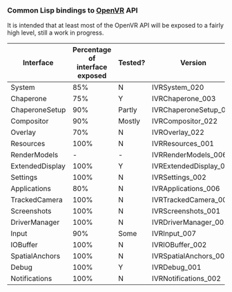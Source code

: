 ### Common Lisp bindings to [OpenVR](https://github.com/ValveSoftware/openvr/) API

It is intended that at least most of the OpenVR API will be exposed to a fairly high level, still a work in progress.

Interface | Percentage of interface exposed | Tested? | Version
--- | --- | --- | ---
System | 85% | N | IVRSystem_020
Chaperone | 75% | Y | IVRChaperone_003
ChaperoneSetup | 90% | Partly | IVRChaperoneSetup_006
Compositor | 90% | Mostly | IVRCompositor_022
Overlay | 70% | N | IVROverlay_022
Resources | 100% | N | IVRResources_001
RenderModels | -  | - | IVRRenderModels_006
ExtendedDisplay | 100% | Y | IVRExtendedDisplay_001
Settings | 100% | N | IVRSettings_002
Applications | 80% | N | IVRApplications_006
TrackedCamera | 100% | N | IVRTrackedCamera_006
Screenshots | 100% | N | IVRScreenshots_001
DriverManager | 100% | N | IVRDriverManager_001
Input | 90% | Some | IVRInput_007
IOBuffer | 100% | N | IVRIOBuffer_002
SpatialAnchors | 100% | N | IVRSpatialAnchors_001
Debug | 100% | Y | IVRDebug_001
Notifications | 100% | N | IVRNotifications_002
